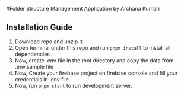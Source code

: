 #Folder  Structure Management Application by Archana Kumari


## Installation Guide

1. Download repo and unzip it.
2. Open terminal under this repo and run `pnpm install` to install all dependencies
3. Now, create .env file in the root directory and copy the data from .env.sample file
4. Now, Create your firebase project on firebase console and fill your credentials in .env file
5. Now, run `pnpm start` to run development server.


